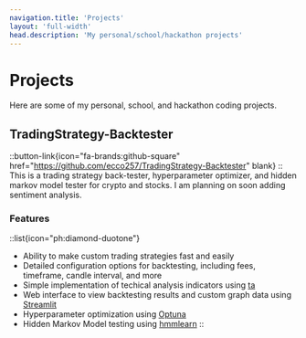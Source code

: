 ```yaml
---
navigation.title: 'Projects'
layout: 'full-width'
head.description: 'My personal/school/hackathon projects'
---
```


# Projects

Here are some of my personal, school, and hackathon coding projects.

## TradingStrategy-Backtester

::button-link{icon="fa-brands:github-square" href="https://github.com/ecco257/TradingStrategy-Backtester" blank}
::
\
This is a trading strategy back-tester, hyperparameter optimizer, and hidden markov model tester for crypto and stocks. I am planning on soon adding sentiment analysis. 

### Features
::list{icon="ph:diamond-duotone"}
- Ability to make custom trading strategies fast and easily
- Detailed configuration options for backtesting, including fees, timeframe, candle interval, and more
- Simple implementation of techical analysis indicators using [ta](https://technical-analysis-library-in-python.readthedocs.io/en/latest/index.html)
- Web interface to view backtesting results and custom graph data using [Streamlit](https://streamlit.io/)
- Hyperparameter optimization using [Optuna](https://optuna.org/)
- Hidden Markov Model testing using [hmmlearn](https://hmmlearn.readthedocs.io/en/latest/)
::